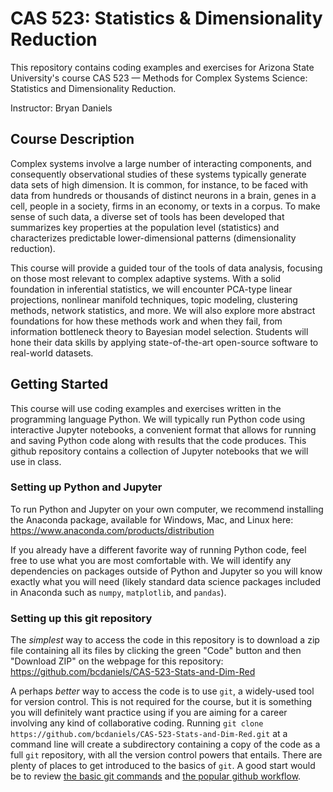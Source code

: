 # CAS 523: Statistics & Dimensionality Reduction

This repository contains coding examples and exercises for Arizona State University's course CAS 523 — Methods for Complex Systems Science: Statistics and Dimensionality Reduction.

Instructor: Bryan Daniels

## Course Description

Complex systems involve a large number of interacting components, and consequently observational studies of these systems typically generate data sets of high dimension.  It is common, for instance, to be faced with data from hundreds or thousands of distinct neurons in a brain, genes in a cell, people in a society, firms in an economy, or texts in a corpus.  To make sense of such data, a diverse set of tools has been developed that summarizes key properties at the population level (statistics) and characterizes predictable lower-dimensional patterns (dimensionality reduction).

This course will provide a guided tour of the tools of data analysis, focusing on those most relevant to complex adaptive systems.  With a solid foundation in inferential statistics, we will encounter PCA-type linear projections, nonlinear manifold techniques, topic modeling, clustering methods, network statistics, and more.  We will also explore more abstract foundations for how these methods work and when they fail, from information bottleneck theory to Bayesian model selection.  Students will hone their data skills by applying state-of-the-art open-source software to real-world datasets.

## Getting Started

This course will use coding examples and exercises written in the programming language Python.   We will typically run Python code using interactive Jupyter notebooks, a convenient format that allows for running and saving Python code along with results that the code produces.  This github repository contains a collection of Jupyter notebooks that we will use in class.

### Setting up Python and Jupyter

To run Python and Jupyter on your own computer, we recommend installing the Anaconda package, available for Windows, Mac, and Linux here: https://www.anaconda.com/products/distribution 

If you already have a different favorite way of running Python code, feel free to use what you are most comfortable with.  We will identify any dependencies on packages outside of Python and Jupyter so you will know exactly what you will need (likely standard data science packages included in Anaconda such as `numpy`, `matplotlib`, and `pandas`).

### Setting up this git repository

The _simplest_ way to access the code in this repository is to download a zip file containing all its files by clicking the green "Code" button and then "Download ZIP" on the webpage for this repository: https://github.com/bcdaniels/CAS-523-Stats-and-Dim-Red 

A perhaps _better_ way to access the code is to use `git`, a widely-used tool for version control.  This is not required for the course, but it is something you will definitely want practice using if you are aiming for a career involving any kind of collaborative coding.  Running `git clone https://github.com/bcdaniels/CAS-523-Stats-and-Dim-Red.git` at a command line will create a subdirectory containing a copy of the code as a full `git` repository, with all the version control powers that entails.  There are plenty of places to get introduced to the basics of `git`.  A good start would be to review [the basic git commands](https://www.freecodecamp.org/news/learn-the-basics-of-git-in-under-10-minutes-da548267cc91/) and [the popular github workflow](https://guides.github.com/introduction/flow/).
